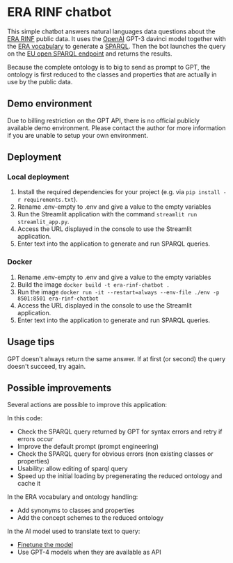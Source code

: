 # ERA RINF chatbot

This simple chatbot answers natural languages data questions about the [ERA RINF](https://rinf.era.europa.eu/rinf/) public data. It uses the [OpenAI](https://openai.com/) GPT-3 davinci model together with the [ERA vocabulary](https://data-interop.era.europa.eu/era-vocabulary/) to generate a [SPARQL](https://www.w3.org/TR/rdf-sparql-query/). Then the bot launches the query on the [EU open SPARQL endpoint](https://linked.ec-dataplatform.eu/sparql) and returns the results.

Because the complete ontology is to big to send as prompt to GPT, the ontology is first reduced to the classes and properties that are actually in use by the public data.

## Demo environment

Due to billing restriction on the GPT API, there is no official publicly available demo environment. Please contact the author for more information if you are unable to setup your own environment.

## Deployment

### Local deployment

1. Install the required dependencies for your project (e.g. via `pip install -r requirements.txt`).
2. Rename .env-empty to .env and give a value to the empty variables
3. Run the Streamlit application with the command `streamlit run streamlit_app.py`.
4. Access the URL displayed in the console to use the Streamlit application.
5. Enter text into the application to generate and run SPARQL queries.

### Docker

1. Rename .env-empty to .env and give a value to the empty variables
2. Build the image `docker build -t era-rinf-chatbot .`
3. Run the image `docker run -it --restart=always --env-file ./env -p 8501:8501 era-rinf-chatbot`
4. Access the URL displayed in the console to use the Streamlit application.
5. Enter text into the application to generate and run SPARQL queries.

## Usage tips

GPT doesn't always return the same answer. If at first (or second) the query doesn't succeed, try again.

## Possible improvements

Several actions are possible to improve this application:

In this code:

- Check the SPARQL query returned by GPT for syntax errors and retry if errors occur
- Improve the default prompt (prompt engineering)
- Check the SPARQL query for obvious errors (non existing classes or properties)
- Usability: allow editing of sparql query
- Speed up the initial loading by pregenerating the reduced ontology and cache it

In the ERA vocabulary and ontology handling:

- Add synonyms to classes and properties
- Add the concept schemes to the reduced ontology

In the AI model used to translate text to query:

- [Finetune the model](https://platform.openai.com/docs/guides/fine-tuning)
- Use GPT-4 models when they are available as API
